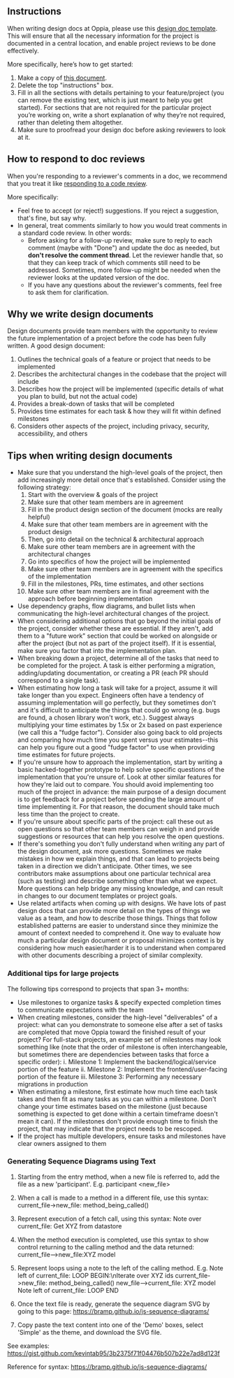 ## Instructions
When writing design docs at Oppia, please use this [design doc template](https://docs.google.com/document/d/1eMivKj5uWkOkj4AB684JVJslAe49gSskZ-VsyUjgPN4/edit). This will ensure that all the necessary information for the project is documented in a central location, and enable project reviews to be done effectively.

More specifically, here’s how to get started:

1. Make a copy of [this document](https://docs.google.com/document/d/1eMivKj5uWkOkj4AB684JVJslAe49gSskZ-VsyUjgPN4/edit).
2. Delete the top "instructions" box.
3. Fill in all the sections with details pertaining to your feature/project (you can remove the existing text, which is just meant to help you get started). For sections that are not required for the particular project you’re working on, write a short explanation of why they’re not required, rather than deleting them altogether.
4. Make sure to proofread your design doc before asking reviewers to look at it.

## How to respond to doc reviews

When you're responding to a reviewer's comments in a doc, we recommend that you treat it like [responding to a code review](https://github.com/oppia/oppia/wiki/Contributing-code-to-Oppia#instructions-for-making-a-code-change). 

More specifically:
- Feel free to accept (or reject!) suggestions. If you reject a suggestion, that's fine, but say why.
- In general, treat comments similarly to how you would treat comments in a standard code review. In other words:
  - Before asking for a follow-up review, make sure to reply to each comment (maybe with "Done") and update the doc as needed, but **don't resolve the comment thread**. Let the reviewer handle that, so that they can keep track of which comments still need to be addressed. Sometimes, more follow-up might be needed when the reviewer looks at the updated version of the doc.
  - If you have any questions about the reviewer's comments, feel free to ask them for clarification.

## Why we write design documents
Design documents provide team members with the opportunity to review the future implementation of a project before the code has been fully written. A good design document:

1. Outlines the technical goals of a feature or project that needs to be implemented
2. Describes the architectural changes in the codebase that the project will include
3. Describes how the project will be implemented (specific details of what you plan to build, but not the actual code)
4. Provides a break-down of tasks that will be completed
5. Provides time estimates for each task & how they will fit within defined milestones
6. Considers other aspects of the project, including privacy, security, accessibility, and others

## Tips when writing design documents

- Make sure that you understand the high-level goals of the project, then add increasingly more detail once that's established. Consider using the following strategy:
  1. Start with the overview & goals of the project
  2. Make sure that other team members are in agreement
  1. Fill in the product design section of the document (mocks are really helpful)
  1. Make sure that other team members are in agreement with the product design
  3. Then, go into detail on the technical & architectural approach
  4. Make sure other team members are in agreement with the architectural changes
  5. Go into specifics of how the project will be implemented
  6. Make sure other team members are in agreement with the specifics of the implementation
  7. Fill in the milestones, PRs, time estimates, and other sections
  8. Make sure other team members are in final agreement with the approach before beginning implementation
- Use dependency graphs, flow diagrams, and bullet lists when communicating the high-level architectural changes of the project.
- When considering additional options that go beyond the initial goals of the project, consider whether these are essential. If they aren't, add them to a "future work" section that could be worked on alongside or after the project (but not as part of the project itself). If it is essential, make sure you factor that into the implementation plan.
- When breaking down a project, determine all of the tasks that need to be completed for the project. A task is either performing a migration, adding/updating documentation, or creating a PR (each PR should correspond to a single task).
- When estimating how long a task will take for a project, assume it will take longer than you expect. Engineers often have a tendency of assuming implementation will go perfectly, but they sometimes don't and it's difficult to anticipate the things that could go wrong (e.g. bugs are found, a chosen library won't work, etc.). Suggest always multiplying your time estimates by 1.5x or 2x based on past experience (we call this a "fudge factor"). Consider also going back to old projects and comparing how much time you spent versus your estimates--this can help you figure out a good "fudge factor" to use when providing time estimates for future projects.
- If you're unsure how to approach the implementation, start by writing a basic hacked-together prototype to help solve specific questions of the implementation that you're unsure of. Look at other similar features for how they're laid out to compare. You should avoid implementing too much of the project in advance: the main purpose of a design document is to get feedback for a project before spending the large amount of time implementing it. For that reason, the document should take much less time than the project to create.
- If you're unsure about specific parts of the project: call these out as open questions so that other team members can weigh in and provide suggestions or resources that can help you resolve the open questions.
- If there's something you don't fully understand when writing any part of the design document, ask more questions. Sometimes we make mistakes in how we explain things, and that can lead to projects being taken in a direction we didn't anticipate. Other times, we see contributors make assumptions about one particular technical area (such as testing) and describe something other than what we expect. More questions can help bridge any missing knowledge, and can result in changes to our document templates or project goals.
- Use related artifacts when coming up with designs. We have lots of past design docs that can provide more detail on the types of things we value as a team, and how to describe those things. Things that follow established patterns are easier to understand since they minimize the amount of context needed to comprehend it. One way to evaluate how much a particular design document or proposal minimizes context is by considering how much easier/harder it is to understand when compared with other documents describing a project of similar complexity.

### Additional tips for large projects

The following tips correspond to projects that span 3+ months:
- Use milestones to organize tasks & specify expected completion times to communicate expectations with the team
- When creating milestones, consider the high-level "deliverables" of a project: what can you demonstrate to someone else after a set of tasks are completed that move Oppia toward the finished result of your project? For full-stack projects, an example set of milestones may look something like (note that the order of milestone is often interchangeable, but sometimes there are dependencies between tasks that force a specific order):
  i. Milestone 1: Implement the backend/logical/service portion of the feature
  ii. Milestone 2: Implement the frontend/user-facing portion of the feature
  iii. Milestone 3: Performing any necessary migrations in production
- When estimating a milestone, first estimate how much time each task takes and then fit as many tasks as you can within a milestone. Don't change your time estimates based on the milestone (just because something is expected to get done within a certain timeframe doesn't mean it can). If the milestones don't provide enough time to finish the project, that may indicate that the project needs to be rescoped.
- If the project has multiple developers, ensure tasks and milestones have clear owners assigned to them

### Generating Sequence Diagrams using Text ###

1. Starting from the entry method, when a new file is referred to, add the file as a new 'participant'. E.g.
participant <new_file>

2. When a call is made to a method in a different file, use this syntax:
current_file->new_file: method_being_called()

3. Represent execution of a fetch call, using this syntax:
Note over current_file: Get XYZ from datastore

4. When the method execution is completed, use this syntax to show control returning to the calling method and the data returned:
current_file-->new_file:XYZ model

5. Represent loops using a note to the left of the calling method. E.g.
Note left of current_file: LOOP BEGIN:\nIterate over XYZ ids
current_file->new_file: method_being_called()
new_file-->current_file: XYZ model
Note left of current_file: LOOP END

6. Once the text file is ready, generate the sequence diagram SVG by going to this page:
https://bramp.github.io/js-sequence-diagrams/

7. Copy paste the text content into one of the 'Demo' boxes, select 'Simple' as the theme, and download the SVG file.

See examples:
https://gist.github.com/kevintab95/3b2375f71f04476b507b22e7ad8d123f

Reference for syntax:
https://bramp.github.io/js-sequence-diagrams/
